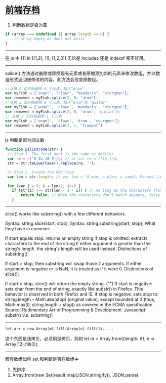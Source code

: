 # [前端存档](https://github.com/yihong0618/gitblog/issues/80)

1. 判断数组是否为空
```javascript
if (array === undefined || array.length == 0) {
    // array empty or does not exist
}
```

---

在 js 中  [1] in [[1,2], [1], [1,2,3]] 无论是 includes 还是 indexof 都不好用。

---

splice() 方法通过删除或替换现有元素或者原地添加新的元素来修改数组，并以数组形式返回被修改的内容。此方法会改变原数组。
```javascript
//从第 2 位开始删除 0 个元素，插入“drum”
var myFish = ["angel", "clown", "mandarin", "sturgeon"];
var removed = myFish.splice(2, 0, "drum");
//从第 2 位开始删除 0 个元素，插入“drum”和 "guitar"
var myFish = ['angel', 'clown', 'mandarin', 'sturgeon'];
var removed = myFish.splice(2, 0, 'drum', 'guitar');
// 从第 3 位开始删除 1 个元素
var myFish = ['angel', 'clown', 'drum', 'sturgeon'];
var removed = myFish.splice(2, 1, "trumpet")
```

---

js 判断是否为回文数
```javascript
function palindrome(str) {
 // Step 1. The first part is the same as earlier
 var re = /[^A-Za-z0-9]/g; // or var re = /[\W_]/g;
 str = str.toLowerCase().replace(re, '');

 // Step 2. Create the FOR loop
 var len = str.length; // var len = "A man, a plan, a canal. Panama".length = 30
 
 for (var i = 0; i < len/2; i++) {
   if (str[i] !== str[len - 1 - i]) { // As long as the characters from each part match, the FOR loop will go on
       return false; // When the characters don't match anymore, false is returned and we exit the FOR loop
   }
```

---

slice() works like substring() with a few different behaviors.

Syntax: string.slice(start, stop);
Syntax: string.substring(start, stop);
What they have in common:

If start equals stop: returns an empty string
If stop is omitted: extracts characters to the end of the string
If either argument is greater than the string's length, the string's length will be used instead.
Distinctions of substring():

If start > stop, then substring will swap those 2 arguments.
If either argument is negative or is NaN, it is treated as if it were 0.
Distinctions of slice():

If start > stop, slice() will return the empty string. ("")
If start is negative: sets char from the end of string, exactly like substr() in Firefox. This behavior is observed in both Firefox and IE.
If stop is negative: sets stop to: string.length – Math.abs(stop) (original value), except bounded at 0 (thus, Math.max(0, string.length + stop)) as covered in the ECMA specification.
Source: Rudimentary Art of Programming & Development: Javascript: substr() v.s. substring()

---

    let arr = new Array(m).fill(Array(n).fill(1).....
这个东西是浅拷贝，必须用深拷贝，妈的
let m = Array.from({length: 6}, e => Array(12).fill(0));

---

嵌套数组如何 set 和判断是否在数组中
1. 先排序
2. Array.from(new Set(result.map(JSON.stringify)), JSON.parse)
